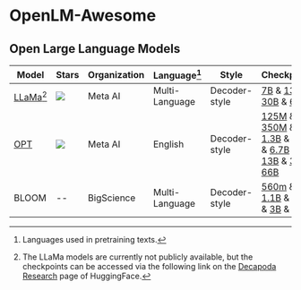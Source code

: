 # OpenLM-Awesome

## Open Large Language Models

| Model | Stars | Organization | Language[^1] | Style | Checkpoints |
| --- | --- | --- | --- | --- | --- |
| [LLaMa](https://github.com/facebookresearch/llama)[^2] | ![](https://img.shields.io/github/stars/facebookresearch/llama.svg) | Meta AI | Multi-Language | Decoder-style | [7B](https://huggingface.co/decapoda-research/llama-7b-hf) & [13B](https://huggingface.co/decapoda-research/llama-13b-hf) & [30B](https://huggingface.co/decapoda-research/llama-30b-hf) & [65B](https://huggingface.co/decapoda-research/llama-65b-hf) |
| [OPT](https://github.com/facebookresearch/metaseq) | ![](https://img.shields.io/github/stars/facebookresearch/metaseq.svg) | Meta AI | English | Decoder-style | [125M](https://huggingface.co/facebook/opt-125m) & [350M](https://huggingface.co/facebook/opt-350m) & [1.3B](https://huggingface.co/facebook/opt-1.3b) & [2.7B](https://huggingface.co/facebook/opt-2.7b) & [6.7B](https://huggingface.co/facebook/opt-6.7b) & [13B](https://huggingface.co/facebook/opt-13b) & [30B](https://huggingface.co/facebook/opt-30b) & [66B](https://huggingface.co/facebook/opt-66b) |
| BLOOM | -- | BigScience | Multi-Language | Decoder-style | [560m](https://huggingface.co/bigscience/bloom-560m) & [1.1B](https://huggingface.co/bigscience/bloom-1b1) & [1.7B](https://huggingface.co/bigscience/bloom-1b7) & [3B](https://huggingface.co/bigscience/bloom-3b3) & [7.1B](https://huggingface.co/bigscience/bloom-7b1) |


[^1]: Languages used in pretraining texts.

[^2]: The LLaMa models are currently not publicly available, but the checkpoints can be accessed via the following link on the [Decapoda Research](https://huggingface.co/decapoda-research) page of HuggingFace.